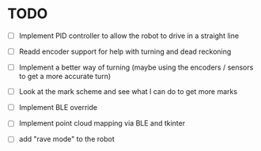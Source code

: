 # TODO

- [ ] Implement PID controller to allow the robot to drive in a straight line

- [ ] Readd encoder support for help with turning and dead reckoning

- [ ] Implement a better way of turning (maybe using the encoders / sensors to get a more accurate turn)

- [ ] Look at the mark scheme and see what I can do to get more marks

- [ ] Implement BLE override

- [ ] Implement point cloud mapping via BLE and tkinter

- [ ] add "rave mode" to the robot